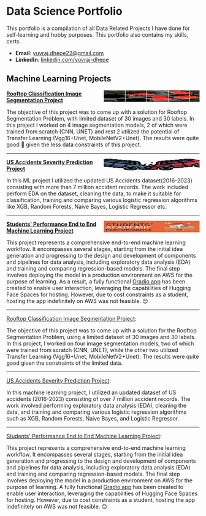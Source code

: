 # Data Science Portfolio 
This portfolio is a compilation of all Data Related Projects I have done for self-learning and hobby purposes. This portfolio also contains my skills, certs.
- **Email**: [yuvraj.dhepe22@gmail.com](mailto:yuvraj.dhepe22@gmail.com)
- **LinkedIn**: [linkedin.com/yuvraj-dhepe](https://www.linkedin.com/in/yuvraj-shivaji-dhepe/)


## Machine Learning Projects

<img align = "right" width = "250" height = "30" src = "./Images/Rooftop_Project.jpg"></img> **[Rooftop Classification Image Segmentation Project](https://github.com/Yuvraj-Dhepe/Projects/tree/main/Dida_Task)**

The objective of this project was to come up with a solution for Rooftop Segmentation Problem, with limited dataset of 30 images and 30 labels. In this project I worked on 4 image segmentation models, 2 of which were trained from scratch (CNN, UNET) and rest 2 utilized the potential of Transfer Learning (Vgg16+Unet, MobileNetV2+Unet). The results were quite good 💫 given the less data constraints of this project.

---
<img align = "right" width = "250" height = "30" src = "./Images/Us_Accidents_Project.png"> **[US Accidents Severity Prediction Project](https://github.com/Yuvraj-Dhepe/Projects/tree/main/US-Accidents%20Project)**

In this ML project I utilized the updated US Accidents dataset(2016-2023) consisting with more than 7 million accident records. The work included perform EDA on the dataset, cleaning the data, to make it suitable for classification, training and comparing various logistic regression algorithms like XGB, Random Forests, Naive Bayes, Logistic Regressor etc.

---
<img align = "right" width = "250" height = "30" src = "./Images/StudentPerformance.jpg"> **[Students' Performance End to End Machine Learning Project](https://github.com/Yuvraj-Dhepe/ML_Web_Project)**

This project represents a comprehensive end-to-end machine learning workflow. It encompasses several stages, starting from the initial idea generation and progressing to the design and development of components and pipelines for data analysis, including exploratory data analysis (EDA) and training and comparing regression-based models. The final step involves deploying the model in a production environment on AWS for the purpose of learning. As a result, a fully functional [Gradio app](https://yuvidhepe-studentperformance.hf.space) has been created to enable user interaction, leveraging the capabilities of Hugging Face Spaces for hosting. However, due to cost constraints as a student, hosting the app indefinitely on AWS was not feasible. 😊

---
[Rooftop Classification Image Segmentation Project](https://github.com/Yuvraj-Dhepe/Projects/tree/main/Dida_Task): 

The objective of this project was to come up with a solution for the Rooftop Segmentation Problem, using a limited dataset of 30 images and 30 labels. In this project, I worked on four image segmentation models, two of which were trained from scratch (CNN, UNET), while the other two utilized Transfer Learning (Vgg16+Unet, MobileNetV2+Unet). The results were quite good given the constraints of the limited data.

---
[US Accidents Severity Prediction Project](https://github.com/Yuvraj-Dhepe/Projects/tree/main/US-Accidents%20Project): 

In this machine learning project, I utilized an updated dataset of US accidents (2016-2023) consisting of over 7 million accident records. The work involved performing exploratory data analysis (EDA), cleaning the data, and training and comparing various logistic regression algorithms such as XGB, Random Forests, Naive Bayes, and Logistic Regressor.

---
[Students' Performance End to End Machine Learning Project](https://github.com/Yuvraj-Dhepe/ML_Web_Project): 

This project represents a comprehensive end-to-end machine learning workflow. It encompasses several stages, starting from the initial idea generation and progressing to the design and development of components and pipelines for data analysis, including exploratory data analysis (EDA) and training and comparing regression-based models. The final step involves deploying the model in a production environment on AWS for the purpose of learning. A fully functional [Gradio app](https://yuvidhepe-studentperformance.hf.space) has been created to enable user interaction, leveraging the capabilities of Hugging Face Spaces for hosting. However, due to cost constraints as a student, hosting the app indefinitely on AWS was not feasible. 😊

